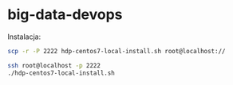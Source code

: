 # big-data-devops

Instalacja:
~~~bash
scp -r -P 2222 hdp-centos7-local-install.sh root@localhost://

ssh root@localhost -p 2222
./hdp-centos7-local-install.sh
~~~